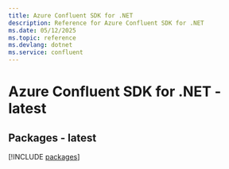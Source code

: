 ```yaml
---
title: Azure Confluent SDK for .NET
description: Reference for Azure Confluent SDK for .NET
ms.date: 05/12/2025
ms.topic: reference
ms.devlang: dotnet
ms.service: confluent
---
```

# Azure Confluent SDK for .NET - latest
## Packages - latest
[!INCLUDE [packages](confluent-index.md)]
